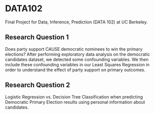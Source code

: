 # DATA102
Final Project for Data, Inference, Prediction (DATA 102) at UC Berkeley. 
## Research Question 1
Does party support CAUSE democratic nominees to win the primary elections?
After performing exploratory data analysis on the democratic candidates dataset, we detected some confounding variables.
We then include these confounding variables in our Least Squares Regression in order to understand the effect of party support on primary outcomes.
## Research Question 2
Logistic Regression vs. Decision Tree Classification when predicting Democratic Primary Election results using personal information about candidates.
